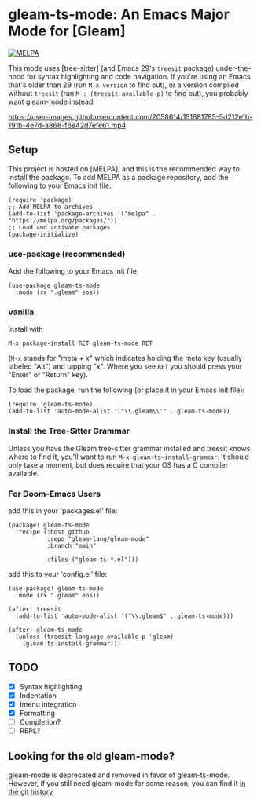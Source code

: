 gleam-ts-mode: An Emacs Major Mode for [Gleam]
==============================================

[![MELPA](https://melpa.org/packages/gleam-ts-mode-badge.svg)](https://melpa.org/#/gleam-ts-mode)

This mode uses [tree-sitter] (and Emacs 29's `treesit` package) under-the-hood for syntax highlighting and code navigation.  If you're using an Emacs that's older than 29 (run `M-x version` to find out), or a version compiled without `treesit` (run `M-: (treesit-available-p)` to find out), you probably want [gleam-mode] instead.

https://user-images.githubusercontent.com/2058614/151681785-5d212e1b-191b-4e7d-a868-f6e42d7efe61.mp4

Setup
-----

This project is hosted on [MELPA], and this is the recommended way to install the package.  To add MELPA as a package repository, add the following to your Emacs init file:
```elisp
(require 'package)
;; Add MELPA to archives
(add-to-list 'package-archives '("melpa" . "https://melpa.org/packages/"))
;; Load and activate packages
(package-initialize)
```

### use-package (recommended)

Add the following to your Emacs init file:
```elisp
(use-package gleam-ts-mode
  :mode (rx ".gleam" eos))
```

### vanilla

Install with
```
M-x package-install RET gleam-ts-mode RET
```
(`M-x` stands for "meta + x" which indicates holding the meta key (usually labeled "Alt") and tapping "x".  Where you see `RET` you should press your "Enter" or "Return" key).

To load the package, run the following (or place it in your Emacs init file):
```elisp
(require 'gleam-ts-mode)
(add-to-list 'auto-mode-alist '("\\.gleam\\'" . gleam-ts-mode))
```

### Install the Tree-Sitter Grammar

Unless you have the Gleam tree-sitter grammar installed and treesit knows where to find it, you'll want to run `M-x gleam-ts-install-grammar`.  It should only take a moment, but does require that your OS has a C compiler available.

### For Doom-Emacs Users

add this in your 'packages.el' file:
```elisp
(package! gleam-ts-mode
  :recipe (:host github
           :repo "gleam-lang/gleam-mode"
           :branch "main"

           :files ("gleam-ts-*.el")))
```
add this to your 'config.el' file:
```elisp
(use-package! gleam-ts-mode
  :mode (rx ".gleam" eos))

(after! treesit
  (add-to-list 'auto-mode-alist '("\\.gleam$" . gleam-ts-mode)))

(after! gleam-ts-mode
  (unless (treesit-language-available-p 'gleam)
    (gleam-ts-install-grammar)))
```

TODO
----

- [x] Syntax highlighting
- [x] Indentation
- [x] Imenu integration
- [x] Formatting
- [ ] Completion?
- [ ] REPL?

Looking for the old gleam-mode?
-------------------------------

gleam-mode is deprecated and removed in favor of gleam-ts-mode.  However, if you still need gleam-mode for some reason, you can find it [in the git history](https://github.com/gleam-lang/gleam-mode/blob/8656c4080dd2bb7dd6d6167953d6463d090509b0/gleam-mode.el)

[gleam-mode]: https://github.com/gleam-lang/gleam-mode/blob/8656c4080dd2bb7dd6d6167953d6463d090509b0/gleam-mode.el
